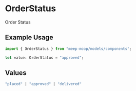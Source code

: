 # OrderStatus

Order Status

## Example Usage

```typescript
import { OrderStatus } from "meep-moop/models/components";

let value: OrderStatus = "approved";
```

## Values

```typescript
"placed" | "approved" | "delivered"
```